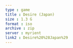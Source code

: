 ```yaml
---
type : game
title : Desire (Japan)
size : 1.3 G
format : iso
archive : zip
server : myrient
link2 : Desire%20%28Japan%29
---
```

